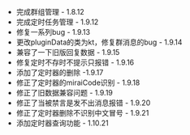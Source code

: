 * 完成群组管理 - 1.8.12
* 完成定时任务管理 - 1.9.12
* 修复一系列bug - 1.9.13
* 更改pluginData的类为kt，修复群消息的bug - 1.9.14
* 兼容了一下旧版回复数据 - 1.9.15
* 修复定时不存时不提示只报错 - 1.9.16
* 添加了定时器的删除 -1.9.17
* 修正了定时器的miraiCode识别 - 1.9.18
* 修正了旧数据兼容问题 - 1.9.19
* 修正了当被禁言是发不出消息报错 - 1.9.20
* 修正了定时器删除不识别中文冒号 - 1.9.21
* 添加定时器查询功能 - 1.10.21